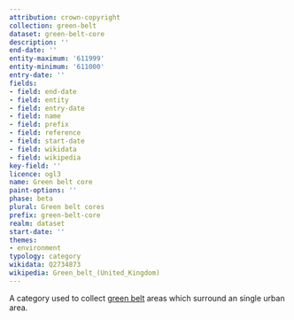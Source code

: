 ```yaml
---
attribution: crown-copyright
collection: green-belt
dataset: green-belt-core
description: ''
end-date: ''
entity-maximum: '611999'
entity-minimum: '611000'
entry-date: ''
fields:
- field: end-date
- field: entity
- field: entry-date
- field: name
- field: prefix
- field: reference
- field: start-date
- field: wikidata
- field: wikipedia
key-field: ''
licence: ogl3
name: Green belt core
paint-options: ''
phase: beta
plural: Green belt cores
prefix: green-belt-core
realm: dataset
start-date: ''
themes:
- environment
typology: category
wikidata: Q2734873
wikipedia: Green_belt_(United_Kingdom)
---
```


A category used to collect [green belt](/dataset/green-belt) areas which surround an single urban area.
